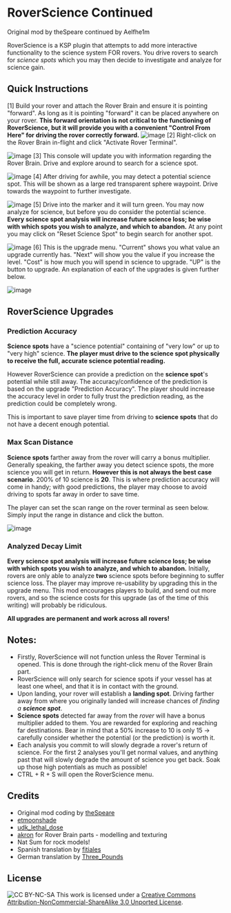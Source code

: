 RoverScience Continued
============

Original mod by theSpeare continued by Aelfhe1m



RoverScience is a KSP plugin that attempts to add more interactive functionality to the science system FOR rovers. You drive rovers to search for *science spots* which you may then decide to investigate and analyze for science gain.


## Quick Instructions

[1] Build your rover and attach the Rover Brain and ensure it is pointing "forward". As long as it is pointing "forward" it can be placed anywhere on your rover. **This forward orientation is not critical to the functioning of RoverScience, but it will provide you with a convenient "Control From Here" for driving the rover correctly forward.**
![image](readme/h23aQHM.png)
[2] Right-click on the Rover Brain in-flight and click "Activate Rover Terminal".

![image](readme/VaLEFWz.png)
[3] This console will update you with information regarding the Rover Brain. Drive and explore around to search for a science spot.

![image](readme/PkUaLyB.png)
[4] After driving for awhile, you may detect a potential science spot. This will be shown as a large red transparent sphere waypoint. Drive towards the waypoint to further investigate.

![image](readme/Q5T06vL.png)
[5] Drive into the marker and it will turn green. You may now analyze for science, but before you do consider the potential science. **Every science spot analysis will increase future science loss; be wise with which spots you wish to analyze, and which to abandon.** At any point you may click on "Reset Science Spot" to begin search for another spot.

![image](readme/6uRo3Zy.png)
[6] This is the upgrade menu. "Current" shows you what value an upgrade currently has. "Next" will show you the value if you increase the level. "Cost" is how much you will spend in science to upgrade. "UP" is the button to upgrade. An explanation of each of the upgrades is given further below.

![image](readme/37ssbHz.png)


## RoverScience Upgrades

### Prediction Accuracy

**Science spots** have a "science potential" containing of "very low" or up to "very high" science. **The player must drive to the science spot physically to receive the full, accurate science potential reading.**

However RoverScience can provide a prediction on the **science spot**'s potential while still away. The accuracy/confidence of the prediction is based on the upgrade "Prediction Accuracy". The player should increase the accuracy level in order to fully trust the prediction reading, as the prediction could be completely wrong.

This is important to save player time from driving to **science spots** that do not have a decent enough potential.

### Max Scan Distance

**Science spots** farther away from the rover will carry a bonus multiplier. Generally speaking, the farther away you detect science spots, the more science you will get in return. **However this is not always the best case scenario**. 200% of 10 science is **20**. This is where prediction accuracy will come in handy; with good predictions, the player may choose to avoid driving to spots far away in order to save time.

The player can set the scan range on the rover terminal as seen below. Simply input the range in distance and click the button.

![image](readme/GyvJnUK.png)


### Analyzed Decay Limit

**Every science spot analysis will increase future science loss; be wise with which spots you wish to analyze, and which to abandon.**
Initially, rovers are only able to analyze **two** science spots before beginning to suffer science loss. The player may improve re-usability by upgrading this in the upgrade menu. This mod encourages players to build, and send out more rovers, and so the science costs for this upgrade (as of the time of this writing) will probably be ridiculous.

**All upgrades are permanent and work across all rovers!**

## Notes:

- Firstly, RoverScience will not function unless the Rover Terminal is opened. This is done through the right-click menu of the Rover Brain part.
- RoverScience will only search for science spots if your vessel has at least one wheel, and that it is in contact with the ground.
- Upon landing, your rover will establish a **landing spot**. Driving farther away from where you originally landed will increase chances of _finding a **science spot**_.
- **Science spots** detected far away from the _rover_ will have a bonus multiplier added to them. You are rewarded for exploring and reaching far destinations. Bear in mind that a 50% increase to 10 is only 15 -> carefully consider whether the potential (or the prediction) is worth it.
- Each analysis you commit to will slowly degrade a rover's return of science. For the first 2 analyses you'll get normal values, and anything past that will slowly degrade the amount of science you get back. Soak up those high potentials as much as possible!
- CTRL + R + S will open the RoverScience menu.

## Credits

* Original mod coding by [theSpeare ](http://forum.kerbalspaceprogram.com/index.php?/profile/62144-thespeare/)
* [etmoonshade](http://forum.kerbalspaceprogram.com/index.php?/profile/1852-etmoonshade/)
* [udk_lethal_dose](http://forum.kerbalspaceprogram.com/index.php?/profile/62149-udk_lethal_d0se/)
* [akron](http://forum.kerbalspaceprogram.com/index.php?/profile/116554-akron/) for Rover Brain parts - modelling and texturing
* Nat Sum for rock models!
* Spanish translation by [fitiales](http://forum.kerbalspaceprogram.com/index.php?/profile/66011-fitiales/)
* German translation by [Three_Pounds](https://forum.kerbalspaceprogram.com/index.php?/profile/116058-three_pounds/)

## License

![CC BY-NC-SA](http://i.creativecommons.org/l/by-nc-sa/3.0/88x31.png)
This work is licensed under a [Creative Commons Attribution-NonCommercial-ShareAlike 3.0 Unported License](http://creativecommons.org/licenses/by-nc-sa/3.0/deed.en_GB).
